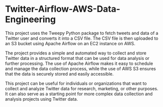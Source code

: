 # Twitter-Airflow-AWS-Data-Engineering
This project uses the Tweepy Python package to fetch tweets and data of a Twitter user and converts it into a CSV file. The CSV file is then uploaded to an S3 bucket using Apache Airflow on an EC2 instance on AWS.

The project provides a simple and automated way to collect and store Twitter data in a structured format that can be used for data analysis or further processing. The use of Apache Airflow makes it easy to schedule and manage the data collection process, while the use of AWS S3 ensures that the data is securely stored and easily accessible.

This project can be useful for individuals or organizations that want to collect and analyze Twitter data for research, marketing, or other purposes. It can also serve as a starting point for more complex data collection and analysis projects using Twitter data.
